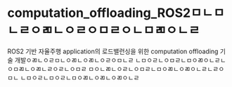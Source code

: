 # computation_offloading_ROS2ㅁㄴㅁㄴㄹㅇㄻㄴㅇㄹㅇㅁㄹㅇㄴㅁㄻㅇㄴㄹ
ROS2 기반 자율주행 application의 로드밸런싱을 위한 computation offloading 기술 개발ㅇㄻㄴㅇㄹㅁㄴㅇㄻㄴㅇㄻㄴㅇㄹㅇㅁㄴㄹ
ㄴㅁㅇㄹㄴㅇㅁㄹㄴㅁㅇㄻㅇㄴㄹㄴㅇㅁㄻㄴㅇㄻㄴㄹㅇㄹㄴㅇㅁㄹ
ㅁㅇㄴㄻㄴㅇㄹㄴㅇㅁㄹㄴㅁㅇㄻㄴㅇㄻㅇㄴㄹㄴㄹㅇㅁㄴ
ㄴㅁㅇㄹㄴㅁㅇㄹㄴㅁㅇㄻㄴㅇㄻㄴㅇㄻㅇㄴㄹ
